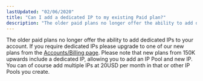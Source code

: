 ```yaml
---
lastUpdated: "02/06/2020"
title: "Can I add a dedicated IP to my existing Paid plan?"
description: "The older paid plans no longer offer the ability to add dedicated IPs to your account."
---
```


The older paid plans no longer offer the ability to add dedicated IPs to your account. If you require dedicated IPs please upgrade to one of our new plans from the [Accounts/Billing page](https://app.sparkpost.com/account/billing).
Please note that new plans from 150K upwards include a dedicated IP, allowing you to add an IP Pool and new IP. You can of course add multiple IPs at 20USD per month in that or other IP Pools you create.
